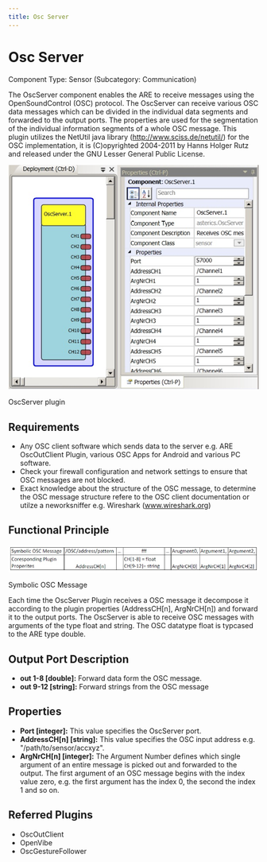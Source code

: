 ```yaml
---
title: Osc Server
---
```


# Osc Server

Component Type: Sensor (Subcategory: Communication)

The OscServer component enables the ARE to receive messages using the OpenSoundControl (OSC) protocol. The OscServer can receive various OSC data messages which can be divided in the individual data segments and forwarded to the output ports. The properties are used for the segmentation of the individual information segments of a whole OSC message. This plugin utilizes the NetUtil java library (http://www.sciss.de/netutil/) for the OSC implementation, it is (C)opyrighted 2004-2011 by Hanns Holger Rutz and released under the GNU Lesser General Public License.

![Screenshot: OscServer plugin](./img/oscserver.jpg "Screenshot: OscServer plugin")

OscServer plugin

## Requirements

*   Any OSC client software which sends data to the server e.g. ARE OscOutClient Plugin, various OSC Apps for Android and various PC software.
*   Check your firewall configuration and network settings to ensure that OSC messages are not blocked.
*   Exact knowledge about the structure of the OSC message, to determine the OSC message structure refere to the OSC client documentation or utilze a neworksniffer e.g. Wireshark (www.wireshark.org)

## Functional Principle

![Symblic OSC Message](./img/oscmsg.jpg "Symbolic OSC Message")

Symbolic OSC Message

Each time the OscServer Plugin receives a OSC message it decompose it according to the plugin properties (AddressCH\[n\], ArgNrCH\[n\]) and forward it to the output ports. The OscServer is able to receive OSC messages with arguments of the type float and string. The OSC datatype float is typcased to the ARE type double.

## Output Port Description

*   **out 1-8 \[double\]:** Forward data form the OSC message.
*   **out 9-12 \[string\]:** Forward strings from the OSC message

## Properties

*   **Port \[integer\]:** This value specifies the OscServer port.
*   **AddressCH\[n\] \[string\]:** This value specifies the OSC input address e.g. "/path/to/sensor/accxyz".
*   **ArgNrCH\[n\] \[integer\]:** The Argument Number defines which single argument of an entire message is picked out and forwarded to the output. The first argument of an OSC message begins with the index value zero, e.g. the first argument has the index 0, the second the index 1 and so on.

## Referred Plugins

*   OscOutClient
*   OpenVibe
*   OscGestureFollower